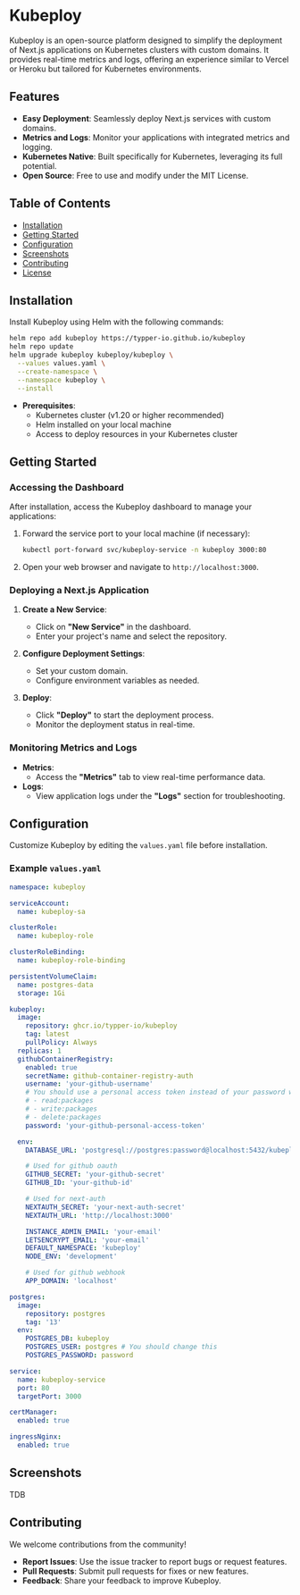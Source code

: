 # Kubeploy

Kubeploy is an open-source platform designed to simplify the deployment of Next.js applications on Kubernetes clusters with custom domains. It provides real-time metrics and logs, offering an experience similar to Vercel or Heroku but tailored for Kubernetes environments.

## Features

- **Easy Deployment**: Seamlessly deploy Next.js services with custom domains.
- **Metrics and Logs**: Monitor your applications with integrated metrics and logging.
- **Kubernetes Native**: Built specifically for Kubernetes, leveraging its full potential.
- **Open Source**: Free to use and modify under the MIT License.

## Table of Contents

- [Installation](#installation)
- [Getting Started](#getting-started)
- [Configuration](#configuration)
- [Screenshots](#screenshots)
- [Contributing](#contributing)
- [License](#license)

## Installation

Install Kubeploy using Helm with the following commands:

```bash
helm repo add kubeploy https://typper-io.github.io/kubeploy
helm repo update
helm upgrade kubeploy kubeploy/kubeploy \
  --values values.yaml \
  --create-namespace \
  --namespace kubeploy \
  --install
```

- **Prerequisites**:
  - Kubernetes cluster (v1.20 or higher recommended)
  - Helm installed on your local machine
  - Access to deploy resources in your Kubernetes cluster

## Getting Started

### Accessing the Dashboard

After installation, access the Kubeploy dashboard to manage your applications:

1. Forward the service port to your local machine (if necessary):

   ```bash
   kubectl port-forward svc/kubeploy-service -n kubeploy 3000:80
   ```

2. Open your web browser and navigate to `http://localhost:3000`.

### Deploying a Next.js Application

1. **Create a New Service**:

   - Click on **"New Service"** in the dashboard.
   - Enter your project's name and select the repository.

2. **Configure Deployment Settings**:

   - Set your custom domain.
   - Configure environment variables as needed.

3. **Deploy**:
   - Click **"Deploy"** to start the deployment process.
   - Monitor the deployment status in real-time.

### Monitoring Metrics and Logs

- **Metrics**:
  - Access the **"Metrics"** tab to view real-time performance data.
- **Logs**:
  - View application logs under the **"Logs"** section for troubleshooting.

## Configuration

Customize Kubeploy by editing the `values.yaml` file before installation.

### Example `values.yaml`

```yaml
namespace: kubeploy

serviceAccount:
  name: kubeploy-sa

clusterRole:
  name: kubeploy-role

clusterRoleBinding:
  name: kubeploy-role-binding

persistentVolumeClaim:
  name: postgres-data
  storage: 1Gi

kubeploy:
  image:
    repository: ghcr.io/typper-io/kubeploy
    tag: latest
    pullPolicy: Always
  replicas: 1
  githubContainerRegistry:
    enabled: true
    secretName: github-container-registry-auth
    username: 'your-github-username'
    # You should use a personal access token instead of your password with the following permissions:
    # - read:packages
    # - write:packages
    # - delete:packages
    password: 'your-github-personal-access-token'

  env:
    DATABASE_URL: 'postgresql://postgres:password@localhost:5432/kubeploy'

    # Used for github oauth
    GITHUB_SECRET: 'your-github-secret'
    GITHUB_ID: 'your-github-id'

    # Used for next-auth
    NEXTAUTH_SECRET: 'your-next-auth-secret'
    NEXTAUTH_URL: 'http://localhost:3000'

    INSTANCE_ADMIN_EMAIL: 'your-email'
    LETSENCRYPT_EMAIL: 'your-email'
    DEFAULT_NAMESPACE: 'kubeploy'
    NODE_ENV: 'development'

    # Used for github webhook
    APP_DOMAIN: 'localhost'

postgres:
  image:
    repository: postgres
    tag: '13'
  env:
    POSTGRES_DB: kubeploy
    POSTGRES_USER: postgres # You should change this
    POSTGRES_PASSWORD: password

service:
  name: kubeploy-service
  port: 80
  targetPort: 3000

certManager:
  enabled: true

ingressNginx:
  enabled: true
```

## Screenshots

TDB

## Contributing

We welcome contributions from the community!

- **Report Issues**: Use the issue tracker to report bugs or request features.
- **Pull Requests**: Submit pull requests for fixes or new features.
- **Feedback**: Share your feedback to improve Kubeploy.
